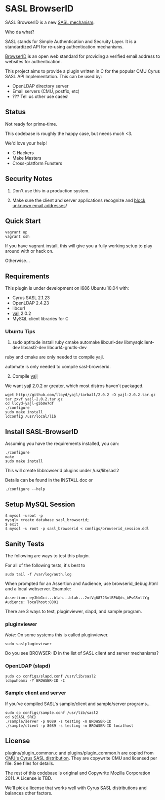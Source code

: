 # SASL BrowserID #
SASL BrowserID is a new [SASL mechanism](http://asg.web.cmu.edu/sasl/sasl-library.html).

Who da what?

SASL stands for Simple Authentication and Secruity Layer. It is a standardized API for re-using authentication mechanisms.

[BrowserID](https://browserid.org) is an open web standard for providing a verified email address to websites for authentication.

This project aims to provide a plugin written in C for the popular CMU Cyrus SASL API Implementation. This can be used by:

* OpenLDAP directory server
* Email servers (CMU, postfix, etc)
* ??? Tell us other use cases!

## Status ##
Not ready for prime-time.

This codebase is roughly the happy case, but needs much <3.

We'd love your help!

* C Hackers
* Make Masters
* Cross-platform Funsters

## Security Notes ##

1. Don't use this in a production system.

2. Make sure the client and server applications recognize and 
[block unknown email addresses](docs/security_block_unknown_email.md)!

## Quick Start ##

    vagrant up
    vagrant ssh

If you have vagrant install, this will give you a fully working setup to play
around with or hack on.

Otherwise...

## Requirements ##
This plugin is under development on i686 Ubuntu 10.04 with:

* Cyrus SASL 2.1.23
* OpenLDAP 2.4.23
* libcurl
* [yajl](https://github.com/lloyd/yajl) 2.0.2
* MySQL client libraries for C

### Ubuntu Tips ###
1) sudo aptitude install ruby cmake automake libcurl-dev libmysqlclient-dev libsasl2-dev libcurl4-gnutls-dev

ruby and cmake are only needed to compile yajl.

automate is only needed to compile sasl-browserid.

2) Compile [yajl](https://lloyd.github.com/yajl/)

We want yajl 2.0.2 or greater, which most distros haven't packaged.

    wget http://github.com/lloyd/yajl/tarball/2.0.2 -O yajl-2.0.2.tar.gz
    tar zxvf yajl-2.0.2.tar.gz
    cd lloyd-yajl-g5b0e7df
    ./configure
    sudo make install
    ldconfig /usr/local/lib

## Install SASL-BrowserID ##

Assuming you have the requirements installed, you can:

    ./configure
    make
    sudo make install

This will create libbrowserid plugins under /usr/lib/sasl2

Details can be found in the INSTALL doc or 

    ./configure --help

## Setup MySQL Session ##

    $ mysql -uroot -p
    mysql> create database sasl_browserid;
    $ exit
    $ mysql -u root -p sasl_browserid < configs/browserid_session.ddl

## Sanity Tests ##

The following are ways to test this plugin.

For all of the following tests, it's best to

    sudo tail -f /var/log/auth.log

When prompted for an Assertion and Audience, use browserid_debug.html and a local webserver. Example:

    Assertion: eyJhbGci...blah...blah...2mtVg68723mlBPAQds_bPsG8mllYg
    Audience: localhost:8001

There are 3 ways to test, pluginviewer, slapd, and sample program.

### pluginviewer ###

*Note:* On some systems this is called pluginviewer.

    sudo saslpluginviewer

Do you see BROWSER-ID in the list of SASL client and server mechanisms?

### OpenLDAP (slapd) ###

    sudo cp configs/slapd.conf /usr/lib/sasl2
    ldapwhoami -Y BROWSER-ID -I

### Sample client and server ###
If you've compiled SASL's sample/client and sample/server programs...

    sudo cp configs/sample.conf /usr/lib/sasl2
    cd ${SASL_SRC}
    ./sample/server -p 8089 -s testing -m BROWSER-ID
    ./sample/client -p 8089 -s testing -m BROWSER-ID localhost


## License ##
plugins/plugin_common.c and plugins/plugin_common.h are copied from [CMU's Cyrus SASL distribution](http://ftp.andrew.cmu.edu/pub/cyrus-mail/).
They are copywrite CMU and licensed per file. See files for details.

The rest of this codebase is original and Copywrite Mozilla Corporation 2011.
A License is TBD.

We'll pick a license that works well with Cyrus SASL distributions and balances other factors.